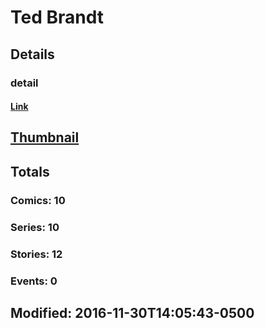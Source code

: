 # Ted  Brandt 
## Details
### detail
#### [Link](http://marvel.com/comics/creators/12956/ted_brandt?utm_campaign=apiRef&utm_source=225578a89fc76f3d20fbffda5d17a88d)
## [Thumbnail](http://i.annihil.us/u/prod/marvel/i/mg/b/40/image_not_available.jpg)
## Totals
### Comics: 10
### Series: 10
### Stories: 12
### Events: 0
## Modified: 2016-11-30T14:05:43-0500